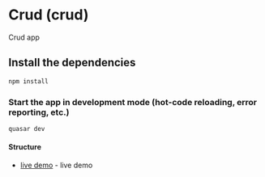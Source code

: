 # Crud (crud)

Crud app

## Install the dependencies

```bash
npm install
```

### Start the app in development mode (hot-code reloading, error reporting, etc.)

```bash
quasar dev
```

#### Structure

- [live demo](dns-quasar-crud.web.app) - live demo




